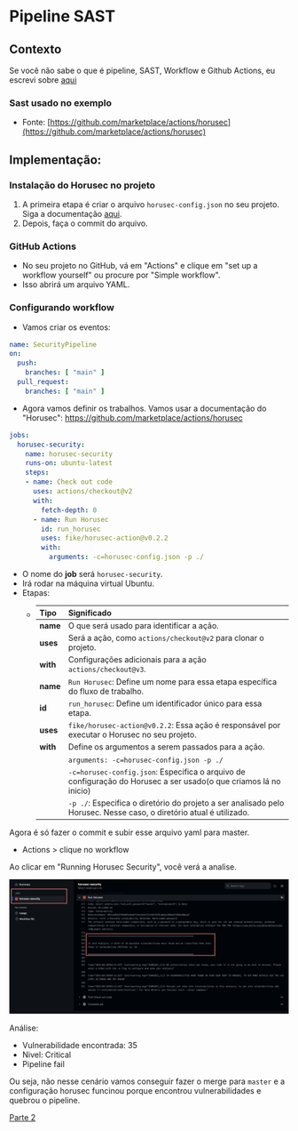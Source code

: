 # Pipeline SAST

## Contexto

Se você não sabe o que é pipeline, SAST, Workflow e Github Actions, eu escrevi sobre [aqui](pipeline.md)

### Sast usado no exemplo
- Fonte: [https://github.com/marketplace/actions/horusec](https://github.com/marketplace/actions/horusec)

## Implementação:

### Instalação do Horusec no projeto
1. A primeira etapa é criar o arquivo `horusec-config.json` no seu projeto. Siga a documentação [aqui](https://docs.horusec.io/docs/pt-br/cli/installation/).
2. Depois, faça o commit do arquivo.

### GitHub Actions

- No seu projeto no GitHub, vá em "Actions" e clique em "set up a workflow yourself" ou procure por "Simple workflow".
- Isso abrirá um arquivo YAML.


### Configurando workflow

- Vamos criar os eventos:

```yaml
name: SecurityPipeline
on:
  push:
    branches: [ "main" ]
  pull_request:
    branches: [ "main" ]
```

- Agora vamos definir os trabalhos. Vamos usar a documentação do "Horusec": https://github.com/marketplace/actions/horusec

```yaml
jobs:
  horusec-security:
    name: horusec-security
    runs-on: ubuntu-latest
    steps:
    - name: Check out code
      uses: actions/checkout@v2
      with: 
        fetch-depth: 0
      - name: Run Horusec
        id: run_horusec
        uses: fike/horusec-action@v0.2.2
        with:
          arguments: -c=horusec-config.json -p ./
```
- O nome do **job** será `horusec-security`.
- Irá rodar na máquina virtual Ubuntu.
- Etapas:
    - |Tipo| Significado |
      |--|--|
      | **name** | O que será usado para identificar a ação. |
      | **uses** | Será a ação, como `actions/checkout@v2` para clonar o projeto.|
      |**with**|Configurações adicionais para a ação `actions/checkout@v3`.|
      | **name**| `Run Horusec`: Define um nome para essa etapa específica do fluxo de trabalho.|
      | **id**| `run_horusec`: Define um identificador único para essa etapa.|
      | **uses**|`fike/horusec-action@v0.2.2`: Essa ação é responsável por executar o Horusec no seu projeto.|
      | **with**| Define os argumentos a serem passados para a ação.|
      | | `arguments: -c=horusec-config.json -p ./` |
      | | `-c=horusec-config.json`: Especifica o arquivo de configuração do Horusec a ser usado(o que criamos lá no inicio)|
      | |`-p ./`: Especifica o diretório do projeto a ser analisado pelo Horusec. Nesse caso, o diretório atual é utilizado.|


Agora é só fazer o commit e subir esse arquivo yaml para master.

- Actions > clique no workflow 

Ao clicar em "Running Horusec Security", você verá a analise.

<img src="./img/relatorioSast.png" alt="relatorio" width="800">


Análise:

- Vulnerabilidade encontrada: 35
- Nivel: Critical
- Pipeline fail

Ou seja, não nesse cenário vamos conseguir fazer o merge para `master` e a configuração horusec funcinou porque encontrou vulnerabilidades e quebrou o pipeline.



[Parte 2](parte2-sast.md)
